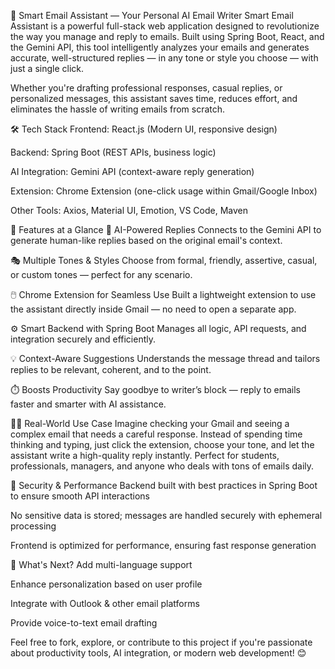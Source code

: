 💌 Smart Email Assistant — Your Personal AI Email Writer
Smart Email Assistant is a powerful full-stack web application designed to revolutionize the way you manage and reply to emails. Built using Spring Boot, React, and the Gemini API, this tool intelligently analyzes your emails and generates accurate, well-structured replies — in any tone or style you choose — with just a single click.

Whether you're drafting professional responses, casual replies, or personalized messages, this assistant saves time, reduces effort, and eliminates the hassle of writing emails from scratch.

🛠️ Tech Stack
Frontend: React.js (Modern UI, responsive design)

Backend: Spring Boot (REST APIs, business logic)

AI Integration: Gemini API (context-aware reply generation)

Extension: Chrome Extension (one-click usage within Gmail/Google Inbox)

Other Tools: Axios, Material UI, Emotion, VS Code, Maven

🌟 Features at a Glance
🔗 AI-Powered Replies
Connects to the Gemini API to generate human-like replies based on the original email's context.

🎭 Multiple Tones & Styles
Choose from formal, friendly, assertive, casual, or custom tones — perfect for any scenario.

🖱️ Chrome Extension for Seamless Use
Built a lightweight extension to use the assistant directly inside Gmail — no need to open a separate app.

⚙️ Smart Backend with Spring Boot
Manages all logic, API requests, and integration securely and efficiently.

💡 Context-Aware Suggestions
Understands the message thread and tailors replies to be relevant, coherent, and to the point.

⏱️ Boosts Productivity
Say goodbye to writer’s block — reply to emails faster and smarter with AI assistance.

🧑‍💻 Real-World Use Case
Imagine checking your Gmail and seeing a complex email that needs a careful response. Instead of spending time thinking and typing, just click the extension, choose your tone, and let the assistant write a high-quality reply instantly. Perfect for students, professionals, managers, and anyone who deals with tons of emails daily.

🔐 Security & Performance
Backend built with best practices in Spring Boot to ensure smooth API interactions

No sensitive data is stored; messages are handled securely with ephemeral processing

Frontend is optimized for performance, ensuring fast response generation

🚀 What's Next?
 Add multi-language support

 Enhance personalization based on user profile

 Integrate with Outlook & other email platforms

 Provide voice-to-text email drafting

Feel free to fork, explore, or contribute to this project if you're passionate about productivity tools, AI integration, or modern web development! 😊
